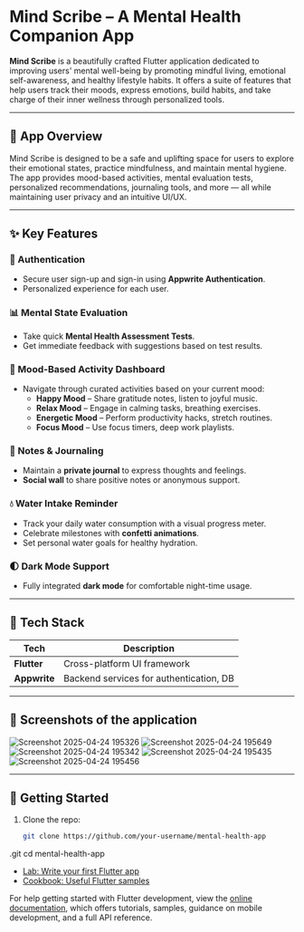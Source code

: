 # Mind Scribe – A Mental Health Companion App

**Mind Scribe** is a beautifully crafted Flutter application dedicated to improving users' mental well-being by promoting mindful living, emotional self-awareness, and healthy lifestyle habits. It offers a suite of features that help users track their moods, express emotions, build habits, and take charge of their inner wellness through personalized tools.

---

## 🧠 App Overview

Mind Scribe is designed to be a safe and uplifting space for users to explore their emotional states, practice mindfulness, and maintain mental hygiene. The app provides mood-based activities, mental evaluation tests, personalized recommendations, journaling tools, and more — all while maintaining user privacy and an intuitive UI/UX.

---

## ✨ Key Features

### 🔐 Authentication
- Secure user sign-up and sign-in using **Appwrite Authentication**.
- Personalized experience for each user.

### 📊 Mental State Evaluation
- Take quick **Mental Health Assessment Tests**.
- Get immediate feedback with suggestions based on test results.

### 🧘 Mood-Based Activity Dashboard
- Navigate through curated activities based on your current mood:
  - **Happy Mood** – Share gratitude notes, listen to joyful music.
  - **Relax Mood** – Engage in calming tasks, breathing exercises.
  - **Energetic Mood** – Perform productivity hacks, stretch routines.
  - **Focus Mood** – Use focus timers, deep work playlists.

### 📝 Notes & Journaling
- Maintain a **private journal** to express thoughts and feelings.
- **Social wall** to share positive notes or anonymous support.

### 💧 Water Intake Reminder
- Track your daily water consumption with a visual progress meter.
- Celebrate milestones with **confetti animations**.
- Set personal water goals for healthy hydration.

### 🌓 Dark Mode Support
- Fully integrated **dark mode** for comfortable night-time usage.

---

## 🧰 Tech Stack

| Tech            | Description                                  |
|-----------------|----------------------------------------------|
| **Flutter**     | Cross-platform UI framework                  |
| **Appwrite**    | Backend services for authentication, DB      |

---

## 📸 Screenshots of the application
![Screenshot 2025-04-24 195326](https://github.com/user-attachments/assets/027cd6ee-4720-49c0-83a1-f79b89191f14)
![Screenshot 2025-04-24 195649](https://github.com/user-attachments/assets/8885b872-4009-48f0-b69b-869c9e86784b)
![Screenshot 2025-04-24 195342](https://github.com/user-attachments/assets/24ad7699-b05c-4101-89ec-085b317dea11)
![Screenshot 2025-04-24 195435](https://github.com/user-attachments/assets/f750644a-bf29-414a-a8bd-d471ffcce369)![Screenshot 2025-04-24 195456](https://github.com/user-attachments/assets/6c75a011-9a5d-48ce-b545-8b21d5ed0248)





---

## 🚀 Getting Started

1. Clone the repo:
   ```bash
   git clone https://github.com/your-username/mental-health-app
.git
   cd mental-health-app

- [Lab: Write your first Flutter app](https://docs.flutter.dev/get-started/codelab)
- [Cookbook: Useful Flutter samples](https://docs.flutter.dev/cookbook)

For help getting started with Flutter development, view the
[online documentation](https://docs.flutter.dev/), which offers tutorials,
samples, guidance on mobile development, and a full API reference.




